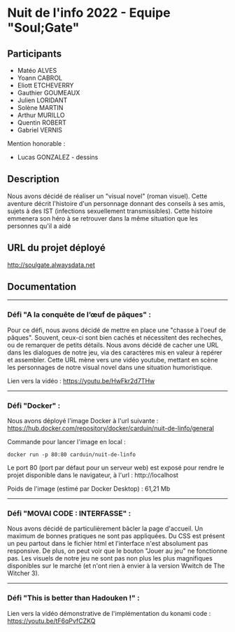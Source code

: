 # Nuit de l'info 2022 - Equipe "Soul;Gate"

## Participants
- Matéo ALVES
- Yoann CABROL
- Eliott ETCHEVERRY
- Gauthier GOUMEAUX
- Julien LORIDANT
- Solène MARTIN
- Arthur MURILLO
- Quentin ROBERT
- Gabriel VERNIS

Mention honorable :
- Lucas GONZALEZ - dessins

## Description
Nous avons décidé de réaliser un "visual novel" (roman visuel). Cette aventure décrit l'histoire d'un personnage donnant des conseils à ses amis, sujets à des IST (infections sexuellement transmissibles). Cette histoire emmenera son héro à se retrouver dans la même situation que les personnes qu'il a aidé

## URL du projet déployé
http://soulgate.alwaysdata.net

## Documentation
***
### Défi "A la conquête de l’œuf de pâques" :
Pour ce défi, nous avons décidé de mettre en place une "chasse à l'oeuf de pâques". Souvent, ceux-ci sont bien cachés et nécessitent des recheches, ou de remarquer de petits détails. Nous avons décidé de cacher une URL dans les dialogues de notre jeu, via des caractères mis en valeur à repérer et assembler. Cette URL mène vers une vidéo youtube, mettant en scène les personnages de notre visual novel dans une situation humoristique.

Lien vers la vidéo : https://youtu.be/HwFkr2d7THw
***
### Défi "Docker" :
Nous avons déployé l'image Docker à l'url suivante : https://hub.docker.com/repository/docker/carduin/nuit-de-linfo/general

Commande pour lancer l'image en local :
```
docker run -p 80:80 carduin/nuit-de-linfo
```
Le port 80 (port par défaut pour un serveur web) est exposé pour rendre le projet disponible dans le navigateur, à l'url : http://localhost

Poids de l'image (estimé par Docker Desktop) : 61,21 Mb

***
### Défi "MOVAI CODE : INTERFASSE" :
Nous avons décidé de particulièrement bâcler la page d'accueil. Un maximum de bonnes pratiques ne sont pas appliquées. Du CSS est présent un peu partout dans le fichier html et l'interface n'est absolument pas responsive. De plus, on peut voir que le bouton "Jouer au jeu" ne fonctionne pas. Les visuels de notre jeu ne sont pas non plus les plus magnifiques disponibles sur le marché (et n'ont rien à envier à la version Wwitch de The Witcher 3).


***
### Défi "This is better than Hadouken !" :
Lien vers la vidéo démonstrative de l'implémentation du konami code : https://youtu.be/tF6qPvfCZKQ


